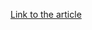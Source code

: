 [Link to the article](https://www.cisa.gov/news-events/alerts/2025/06/12/cisa-releases-cybersecurity-advisory-simplehelp-rmm-vulnerability)
